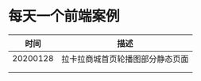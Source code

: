 # 每天一个前端案例

| 时间     | 描述                             |
| -------- | -------------------------------- |
| 20200128 | 拉卡拉商城首页轮播图部分静态页面 |
|          |                                  |
|          |                                  |

